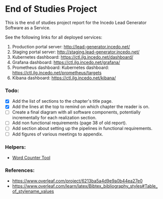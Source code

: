 # End of Studies Project

This is the end of studies project report for the Incedo Lead Generator Software as a Service.

See the following links for all deployed services:

1. Production portal server: http://lead-generator.incedo.net/
2. Staging portal server: http://staging.lead-generator.incedo.net/
3. Kubernetes dashboard: https://ctl.ilg.incedo.net/dashboard/
4. Grafana dashboard: https://ctl.ilg.incedo.net/grafana/
5. Prometheus dashboard: Kubernetes dashboard: https://ctl.ilg.incedo.net/prometheus/targets
6. Kibana dashboard: https://ctl.ilg.incedo.net/kibana/

### Todo:

- [x] Add the list of sections to the chapter's title page.
- [x] Add the lines at the top to remind on which chapter the reader is on.
- [ ] Create a final diagram with all software components, potentially incrementally for each realization section.
- [ ] Add non functional requirements (page 38 of old report).
- [ ] Add section about setting up the pipelines in functional requirements.
- [ ] Add figures of various meetings to appendix.

### Helpers:

- [Word Counter Tool](https://string-functions.com/wordcount.aspx)

### **References:**

- https://www.overleaf.com/project/6213ba5a4d9e9a0b44ea27e0
- https://www.overleaf.com/learn/latex/Bibtex_bibliography_styles#Table_of_stylename_values
